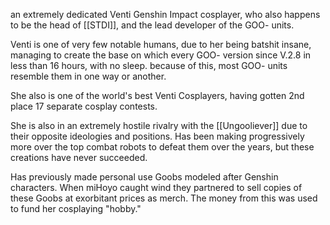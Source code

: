 an extremely dedicated Venti Genshin Impact cosplayer, who also happens to be the head of [[STDI]], and the lead developer of the GOO- units. 

Venti is one of very few notable humans, due to her being batshit insane, managing to create the base on which every GOO- version since V.2.8 in less than 16 hours, with no sleep.
because of this, most GOO- units resemble them in one way or another.

She also is one of the world's best Venti Cosplayers, having gotten 2nd place 17 separate cosplay contests.

She is also in an extremely hostile rivalry with the [[Ungooliever]] due to their opposite ideologies and positions. Has been making progressively more over the top combat robots to defeat them over the years, but these creations have never succeeded.

Has previously made personal use Goobs modeled after Genshin characters. When miHoyo caught wind they partnered to sell copies of these Goobs at exorbitant prices as merch. The money from this was used to fund her cosplaying "hobby."